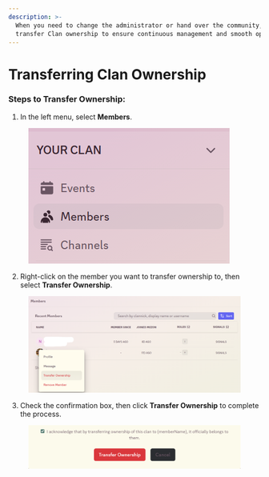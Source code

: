 ```yaml
---
description: >-
  When you need to change the administrator or hand over the community, you can
  transfer Clan ownership to ensure continuous management and smooth operation.
---
```


# Transferring Clan Ownership

### **Steps to Transfer Ownership:**

1. In the left menu, select **Members**.

<figure><img src="../../.gitbook/assets/image (64).png" alt=""><figcaption></figcaption></figure>

2. Right-click on the member you want to transfer ownership to, then select **Transfer Ownership**.

<figure><img src="../../.gitbook/assets/image (65).png" alt=""><figcaption></figcaption></figure>

3. Check the confirmation box, then click **Transfer Ownership** to complete the process.

<figure><img src="../../.gitbook/assets/image (66).png" alt=""><figcaption></figcaption></figure>
